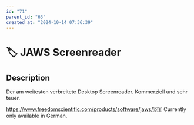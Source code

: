 ```yaml
---
id: "71"
parent_id: "63"
created_at: "2024-10-14 07:36:39"
---
```


# 🏷️ JAWS Screenreader

## Description

Der am weitesten verbreitete Desktop Screenreader. Kommerziell und sehr teuer.

<https://www.freedomscientific.com/products/software/jaws/>🇩🇪 Currently only available in German.
